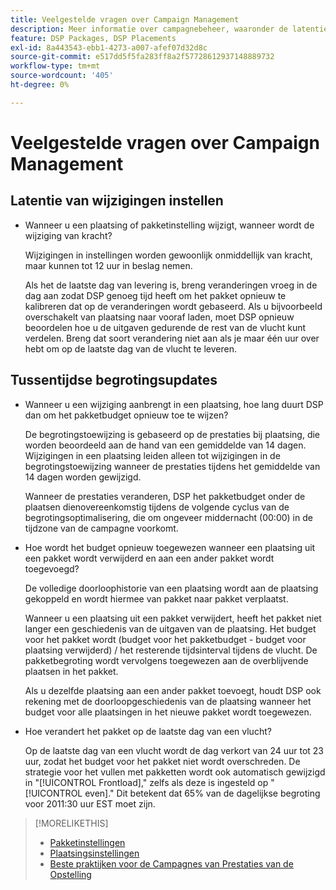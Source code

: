 ```yaml
---
title: Veelgestelde vragen over Campaign Management
description: Meer informatie over campagnebeheer, waaronder de latentieperiode voor wijzigingen en wat er gebeurt wanneer u budgetwijzigingen aanbrengt tijdens een vlucht.
feature: DSP Packages, DSP Placements
exl-id: 8a443543-ebb1-4273-a007-afef07d32d8c
source-git-commit: e517dd5f5fa283ff8a2f57728612937148889732
workflow-type: tm+mt
source-wordcount: '405'
ht-degree: 0%

---
```


# Veelgestelde vragen over Campaign Management

<!-- Most of this information should be moved into the relevant topics (especially editing topics). -->

## Latentie van wijzigingen instellen

* Wanneer u een plaatsing of pakketinstelling wijzigt, wanneer wordt de wijziging van kracht?

  Wijzigingen in instellingen worden gewoonlijk onmiddellijk van kracht, maar kunnen tot 12 uur in beslag nemen.

  Als het de laatste dag van levering is, breng veranderingen vroeg in de dag aan zodat DSP genoeg tijd heeft om het pakket opnieuw te kalibreren dat op de veranderingen wordt gebaseerd. Als u bijvoorbeeld overschakelt van plaatsing naar vooraf laden, moet DSP opnieuw beoordelen hoe u de uitgaven gedurende de rest van de vlucht kunt verdelen. Breng dat soort verandering niet aan als je maar één uur over hebt om op de laatste dag van de vlucht te leveren.

## Tussentijdse begrotingsupdates

* Wanneer u een wijziging aanbrengt in een plaatsing, hoe lang duurt DSP dan om het pakketbudget opnieuw toe te wijzen?

  De begrotingstoewijzing is gebaseerd op de prestaties bij plaatsing, die worden beoordeeld aan de hand van een gemiddelde van 14 dagen. Wijzigingen in een plaatsing leiden alleen tot wijzigingen in de begrotingstoewijzing wanneer de prestaties tijdens het gemiddelde van 14 dagen worden gewijzigd.

  Wanneer de prestaties veranderen, DSP het pakketbudget onder de plaatsen dienovereenkomstig tijdens de volgende cyclus van de begrotingsoptimalisering, die om ongeveer middernacht (00:00) in de tijdzone van de campagne voorkomt.

* Hoe wordt het budget opnieuw toegewezen wanneer een plaatsing uit een pakket wordt verwijderd en aan een ander pakket wordt toegevoegd?

  De volledige doorloophistorie van een plaatsing wordt aan de plaatsing gekoppeld en wordt hiermee van pakket naar pakket verplaatst.

  Wanneer u een plaatsing uit een pakket verwijdert, heeft het pakket niet langer een geschiedenis van de uitgaven van de plaatsing. Het budget voor het pakket wordt (budget voor het pakketbudget - budget voor plaatsing verwijderd) / het resterende tijdsinterval tijdens de vlucht. De pakketbegroting wordt vervolgens toegewezen aan de overblijvende plaatsen in het pakket.

  Als u dezelfde plaatsing aan een ander pakket toevoegt, houdt DSP ook rekening met de doorloopgeschiedenis van de plaatsing wanneer het budget voor alle plaatsingen in het nieuwe pakket wordt toegewezen.

* Hoe verandert het pakket op de laatste dag van een vlucht?

  Op de laatste dag van een vlucht wordt de dag verkort van 24 uur tot 23 uur, zodat het budget voor het pakket niet wordt overschreden. De strategie voor het vullen met pakketten wordt ook automatisch gewijzigd in &quot;[!UICONTROL Frontload],&quot; zelfs als deze is ingesteld op &quot;[!UICONTROL even].&quot; Dit betekent dat 65% van de dagelijkse begroting voor 2011:30 uur EST moet zijn.

>[!MORELIKETHIS]
>
>* [Pakketinstellingen](/help/dsp/campaign-management/packages/package-settings.md)
>* [Plaatsingsinstellingen](/help/dsp/campaign-management/placements/placement-settings.md)
>* [Beste praktijken voor de Campagnes van Prestaties van de Opstelling](/help/dsp/optimization/campaign-best-practices-performance.md)
